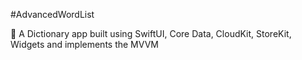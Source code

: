 #AdvancedWordList

📔 A Dictionary app built using SwiftUI, Core Data, CloudKit, StoreKit, Widgets and implements the MVVM
